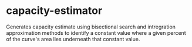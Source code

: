 # capacity-estimator
Generates capacity estimate using bisectional search and intregration approximation methods to identify a constant value where a given percent of the curve's area lies underneath that constant value.
